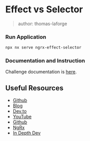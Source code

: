 # Effect vs Selector

> author: thomas-laforge

### Run Application

```bash
npx nx serve ngrx-effect-selector
```

### Documentation and Instruction

Challenge documentation is [here](https://angular-challenges.vercel.app/challenges/ngrx/2-effect-selector/).

## Useful Resources

- [Github](https://github.com/timdeschryver/eslint-plugin-ngrx/blob/main/docs/rules/avoid-combining-selectors.md)
- [Blog](https://brandonroberts.dev/blog/posts/2020-12-14-maximizing-simplifying-component-views-ngrx-selectors#building-view-models)
- [Dev.to](https://dev.to/this-is-angular/ngrx-tips-i-needed-in-the-beginning-4hno)
- [YouTube](https://www.youtube.com/watch?v=aTrD0VOBFso)
- [Github](https://github.com/ngrx/platform/issues/3719)
- [NgRx](https://ngrx.io/guide/store/feature-creators)
- [In Depth Dev](https://indepth.dev/posts/1442/ngrx-bad-practices)
